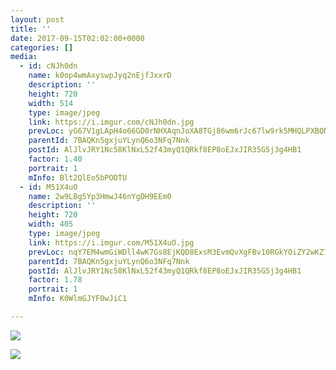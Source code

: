 ```yaml
---
layout: post
title: '' 
date: 2017-09-15T02:02:00+0000 
categories: [] 
media:
  - id: cNJh0dn
    name: k0op4wmAxyswpJyq2nEjfJxxrD
    description: ''   
    height: 720
    width: 514
    type: image/jpeg
    link: https://i.imgur.com/cNJh0dn.jpg
    prevLoc: yG67V1gLApH4o66GD0rNHXAqnJoXA8TGj86wm6rJc67lw9rk5MHQLPXBQNQ3uz1lOMR5wpF5QGPXjO2qSYpR7m4506cE9J8nLzgRF3yX1KkD3zFMoyGM5q5YcDq0qRgznJs709wr6BR0CKoMM7rNJxC7023xX5JjTWvAgVrr0NtvW18jg006Fp6Y1Bpm83H6x3KXY5vgcr0LkLXNn5TXx82PB4xAiLoNzn8xBzHnZxyY65RYcM672qB7xlSGYWnLo1N5
    parentId: 7BAQKn5gxjuYLynQ6o3NFq7Nnk
    postId: AlJlvJRY1Nc58KlNxL52f43myQ1QRkf8EP8oEJxJIR35G5j3g4HB1
    factor: 1.40
    portrait: 1
    mInfo: Blt2QlEo5bPODTU
  - id: M51X4uO
    name: 2w9LBg5Yp3HmwJ46nYgDH9EEm0
    description: ''   
    height: 720
    width: 405
    type: image/jpeg
    link: https://i.imgur.com/M51X4uO.jpg
    prevLoc: nqY7EM4wmGiWDll4wK7Gs8EjKQD8ExsM3EvmQvXgFBv10RGkYOiZY2wKZ72RtoPL7wkDWWcBD50jqPPJIAGAXzDvy2i3yAwR1o71SGLjBKYBjEFEWZ94230KiKjpPl36jpT6PZozJ9nGu1J83g74jquKzZVo7ZwGIqn014lKPPixyJMx09RGi4vq0OQ3GgHQG6P2AGOPiVJqDpogEPsWZDG9pPAmcX12QN6VyAUL8JWBl4PrfZzAG3GVymUpxBE2jJB7s6j2
    parentId: 7BAQKn5gxjuYLynQ6o3NFq7Nnk
    postId: AlJlvJRY1Nc58KlNxL52f43myQ1QRkf8EP8oEJxJIR35G5j3g4HB1
    factor: 1.78
    portrait: 1
    mInfo: K0WlmGJYF0wJiC1

---
```





[//]: #media:  
<a href="https://i.imgur.com/cNJh0dn.jpg"><img class="postImage" src="https://i.imgur.com/cNJh0dnh.jpg" />  
</a>    

<a href="https://i.imgur.com/M51X4uO.jpg"><img class="postImage" src="https://i.imgur.com/M51X4uOh.jpg" />  
</a>   

